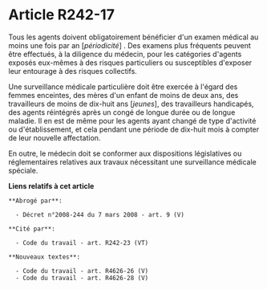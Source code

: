 # Article R242-17

Tous les agents doivent obligatoirement bénéficier d'un examen médical au moins une fois par an [*périodicité*] . Des examens
plus fréquents peuvent être effectués, à la diligence du médecin, pour les catégories d'agents exposés eux-mêmes à des
risques particuliers ou susceptibles d'exposer leur entourage à des risques collectifs.

Une surveillance médicale particulière doit être exercée à l'égard des femmes enceintes, des mères d'un enfant de moins de
deux ans, des travailleurs de moins de dix-huit ans [*jeunes*], des travailleurs handicapés, des agents réintégrés après un
congé de longue durée ou de longue maladie. Il en est de même pour les agents ayant changé de type d'activité ou
d'établissement, et cela pendant une période de dix-huit mois à compter de leur nouvelle affectation.

En outre, le médecin doit se conformer aux dispositions législatives ou réglementaires relatives aux travaux nécessitant une
surveillance médicale spéciale.

**Liens relatifs à cet article**

	**Abrogé par**:

	  - Décret n°2008-244 du 7 mars 2008 - art. 9 (V)

	**Cité par**:

	  - Code du travail - art. R242-23 (VT)

	**Nouveaux textes**:

	  - Code du travail - art. R4626-26 (V)
	  - Code du travail - art. R4626-28 (V)
